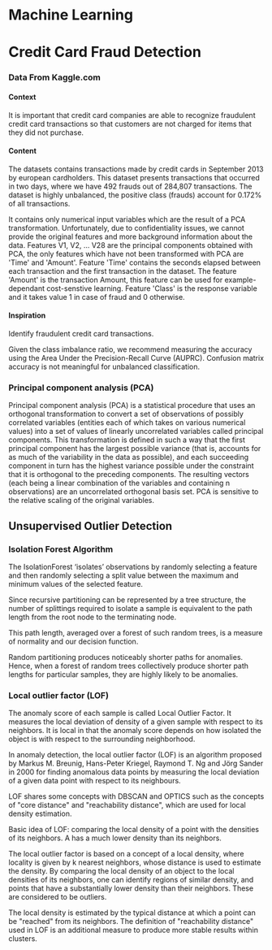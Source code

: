 # Machine Learning
# Credit Card Fraud Detection
### Data From Kaggle.com

#### Context

It is important that credit card companies are able to recognize fraudulent credit card transactions so that customers are not charged for items that they did not purchase.

#### Content

The datasets contains transactions made by credit cards in September 2013 by european cardholders. This dataset presents transactions that occurred in two days, where we have 492 frauds out of 284,807 transactions. The dataset is highly unbalanced, the positive class (frauds) account for 0.172% of all transactions.

It contains only numerical input variables which are the result of a PCA transformation. Unfortunately, due to confidentiality issues, we cannot provide the original features and more background information about the data. Features V1, V2, ... V28 are the principal components obtained with PCA, the only features which have not been transformed with PCA are 'Time' and 'Amount'. Feature 'Time' contains the seconds elapsed between each transaction and the first transaction in the dataset. The feature 'Amount' is the transaction Amount, this feature can be used for example-dependant cost-senstive learning. Feature 'Class' is the response variable and it takes value 1 in case of fraud and 0 otherwise.

#### Inspiration

Identify fraudulent credit card transactions.

Given the class imbalance ratio, we recommend measuring the accuracy using the Area Under the Precision-Recall Curve (AUPRC). Confusion matrix accuracy is not meaningful for unbalanced classification.

### Principal component analysis (PCA)
Principal component analysis (PCA) is a statistical procedure that uses an orthogonal transformation to convert a set of observations of possibly correlated variables (entities each of which takes on various numerical values) into a set of values of linearly uncorrelated variables called principal components. This transformation is defined in such a way that the first principal component has the largest possible variance (that is, accounts for as much of the variability in the data as possible), and each succeeding component in turn has the highest variance possible under the constraint that it is orthogonal to the preceding components. The resulting vectors (each being a linear combination of the variables and containing n observations) are an uncorrelated orthogonal basis set. PCA is sensitive to the relative scaling of the original variables. 
## Unsupervised Outlier Detection
### Isolation Forest Algorithm

The IsolationForest ‘isolates’ observations by randomly selecting a feature and then randomly selecting a split value between the maximum and minimum values of the selected feature.

Since recursive partitioning can be represented by a tree structure, the number of splittings required to isolate a sample is equivalent to the path length from the root node to the terminating node.

This path length, averaged over a forest of such random trees, is a measure of normality and our decision function.

Random partitioning produces noticeably shorter paths for anomalies. Hence, when a forest of random trees collectively produce shorter path lengths for particular samples, they are highly likely to be anomalies.



### Local outlier factor (LOF)

The anomaly score of each sample is called Local Outlier Factor. It measures the local deviation of density of a given sample with respect to its neighbors. It is local in that the anomaly score depends on how isolated the object is with respect to the surrounding neighborhood.

In anomaly detection, the local outlier factor (LOF) is an algorithm proposed by Markus M. Breunig, Hans-Peter Kriegel, Raymond T. Ng and Jörg Sander in 2000 for finding anomalous data points by measuring the local deviation of a given data point with respect to its neighbours.

LOF shares some concepts with DBSCAN and OPTICS such as the concepts of "core distance" and "reachability distance", which are used for local density estimation.

Basic idea of LOF: comparing the local density of a point with the densities of its neighbors. A has a much lower density than its neighbors.

The local outlier factor is based on a concept of a local density, where locality is given by k nearest neighbors, whose distance is used to estimate the density. By comparing the local density of an object to the local densities of its neighbors, one can identify regions of similar density, and points that have a substantially lower density than their neighbors. These are considered to be outliers.

The local density is estimated by the typical distance at which a point can be "reached" from its neighbors. The definition of "reachability distance" used in LOF is an additional measure to produce more stable results within clusters. 